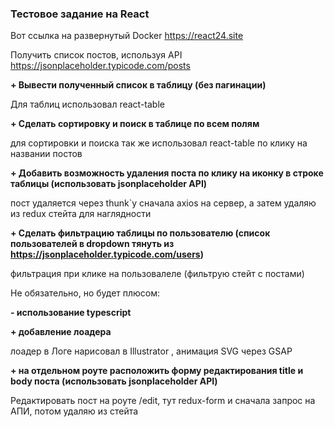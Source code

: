 ### Тестовое задание на React



Вот ссылка на развернутый Docker https://react24.site

Получить список постов, используя API https://jsonplaceholder.typicode.com/posts

**+ Вывести полученный список в таблицу (без пагинации)**

Для таблиц использовал react-table

**+ Сделать сортировку и поиск в таблице по всем полям**

для сортировки и поиска так же использовал react-table по клику на названии постов

**+ Добавить возможность удаления поста по клику на иконку в строке таблицы (использовать jsonplaceholder API)**

пост удаляется через thunk`у сначала axios на сервер, а затем удаляю из redux стейта для наглядности

**+ Сделать фильтрацию таблицы по пользователю (список пользователей в dropdown тянуть из https://jsonplaceholder.typicode.com/users)**

фильтрация при клике на пользовалеле (фильтрую стейт с постами)


Не обязательно, но будет плюсом: 

**- использование typescript**

**+ добавление лоадера**
    
лоадер в Логе нарисовал в Illustrator , анимация SVG через GSAP

**+ на отдельном роуте расположить форму редактирования title и body поста (использовать jsonplaceholder API)**

Редактировать пост на роуте /edit, тут redux-form и сначала запрос на АПИ, потом удаляю из стейта